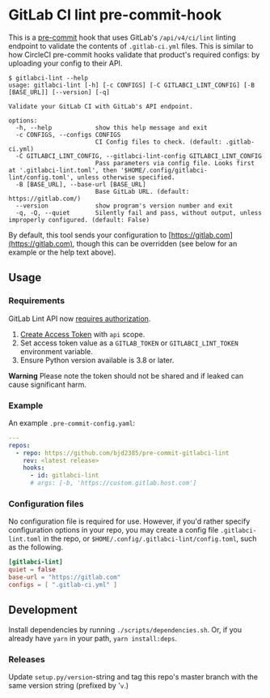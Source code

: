 # GitLab CI lint pre-commit-hook

This is a [pre-commit](https://pre-commit.com/) hook that uses GitLab's `/api/v4/ci/lint` linting endpoint to validate the contents of `.gitlab-ci.yml` files. This is similar to how CircleCI pre-commit hooks validate that product's required configs: by uploading your config to their API.

```text
$ gitlabci-lint --help
usage: gitlabci-lint [-h] [-c CONFIGS] [-C GITLABCI_LINT_CONFIG] [-B [BASE_URL]] [--version] [-q]

Validate your GitLab CI with GitLab's API endpoint.

options:
  -h, --help            show this help message and exit
  -c CONFIGS, --configs CONFIGS
                        CI Config files to check. (default: .gitlab-ci.yml)
  -C GITLABCI_LINT_CONFIG, --gitlabci-lint-config GITLABCI_LINT_CONFIG
                        Pass parameters via config file. Looks first at '.gitlabci-lint.toml', then '$HOME/.config/gitlabci-lint/config.toml', unless otherwise specified.
  -B [BASE_URL], --base-url [BASE_URL]
                        Base GitLab URL. (default: https://gitlab.com/)
  --version             show program's version number and exit
  -q, -Q, --quiet       Silently fail and pass, without output, unless improperly configured. (default: False)
```

By default, this tool sends your configuration to [https://gitlab.com](https://gitlab.com), though this can be overridden (see below for an example or the help text above).

## Usage

### Requirements

GitLab Lint API now [requires authorization](https://gitlab.com/gitlab-org/gitlab/-/issues/321290).

1. [Create Access Token](https://gitlab.com/-/profile/personal_access_tokens) with `api` scope.
2. Set access token value as a `GITLAB_TOKEN` or `GITLABCI_LINT_TOKEN` environment variable.
3. Ensure Python version available is 3.8 or later.

**Warning** Please note the token should not be shared and if leaked can cause significant harm.

### Example

An example `.pre-commit-config.yaml`:

```yaml
---
repos:
  - repo: https://github.com/bjd2385/pre-commit-gitlabci-lint
    rev: <latest release>
    hooks:
      - id: gitlabci-lint
      # args: [-b, 'https://custom.gitlab.host.com']
```

### Configuration files

No configuration file is required for use. However, if you'd rather specify configuration options in your repo, you may create a config file `.gitlabci-lint.toml` in the repo, or `$HOME/.config/.gitlabci-lint/config.toml`, such as the following.

```toml
[gitlabci-lint]
quiet = false
base-url = "https://gitlab.com"
configs = [ ".gitlab-ci.yml" ]
```

## Development

Install dependencies by running `./scripts/dependencies.sh`. Or, if you already have `yarn` in your path, `yarn install:deps`.

### Releases

Update `setup.py/version`-string and tag this repo's master branch with the same version string (prefixed by '`v`.)
